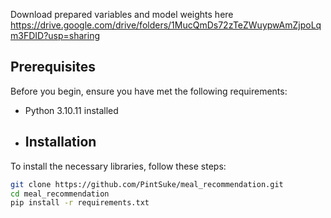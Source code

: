 Download prepared variables and model weights here https://drive.google.com/drive/folders/1MucQmDs72zTeZWuypwAmZjpoLqm3FDID?usp=sharing

## Prerequisites

Before you begin, ensure you have met the following requirements:
- Python 3.10.11 installed

- ## Installation

To install the necessary libraries, follow these steps:

```bash
git clone https://github.com/PintSuke/meal_recommendation.git
cd meal_recommendation
pip install -r requirements.txt
